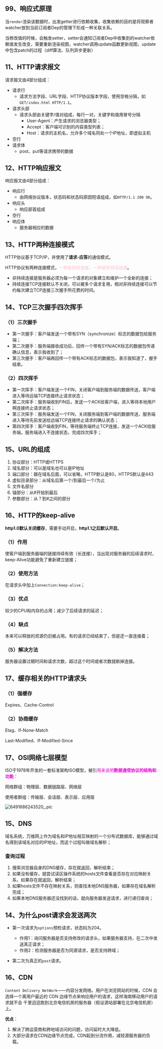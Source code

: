 ## 99、响应式原理

当`render`渲染该数据时，出发getter进行依赖收集，收集依赖的目的是将观察者watcher放到当前订阅者Dep的管理下形成一种关联关系。

当修改值的时候，会触发setter，setter会通知订阅者Dep中收集到的watcher依赖值发生改变，需要重新渲染视图，watcher调用update函数更新视图，update中包含patch的过程（diff算法、队列异步更新）



## 11、HTTP请求报文

请求报文由4部分组成：

- 请求行
  - 请求方法字段、URL字段、HTTP协议版本字段，使用空格分隔，如`GET/index.html HTTP/1.1`。
- 请求头部
  - 请求头部由关键字/值对组成，每行一对，关键字和值用冒号分隔
    - User-Agent：产生请求的浏览器类型；
    - Accept：客户端可识别的内容类型列表；
    - Host：请求的主机名，允许多个域名同处一个IP地址，即虚拟主机
- 空行
- 请求体
  - post、put等请求携带的数据



## 12、HTTP响应报文

响应报文由4部分组成：

- 响应行
  - 由网络协议版本，状态码和状态码原因短语组成，如`HTTP/1.1 200 OK`。
- 响应头
  - 响应部首组成
- 空行
- 响应体
  - 服务器相应的数据



## 13、HTTP两种连接模式

HTTP协议基于TCP/IP，并使用了**请求-应答**的通信模式。

HTTP协议有两种连接模式，<font color=pink>一种是持续连接，一种是非持续连接</font>。

- 非持续连接是服务器必须为每一个请求的对象建立和维护一个全新的连接；
- 持续连接TCP连接默认不关闭，可以被多个请求复用，相对非持续连接可以节约每次建立TCP连接三次握手所花费的时间。



## 14、TCP三次握手四次挥手

### （1）三次握手

- 第一次握手：客户端发送一个带有SYN（synchronize）标志的数据包给服务端；
- 第二次握手：服务端接收成功后，回传一个带有SYN/ACK标志的数据包传递确认信息，表示我收到了；
- 第三次握手：客户端再回传一个带有ACK标志的数据包，表示我知道了，握手结束。

### （2）四次挥手

- 第一次挥手：客户端发送一个FIN，关闭客户端到服务端的数据传送，客户端进入等待远端TCP连接终止请求状态；
- 第二次挥手：服务端收到FIN后，发送一个ACK给客户端，进入等待本地用户啊连接终止请求状态；
- 第三次挥手：服务端发送一个FIN，关闭服务端到客户端的数据传送，服务端进入等待先前发送给远端TCP连接终止请求的确认状态；
- 第四次挥手：客户端收到FIN，等待服务端终止TCP连接，发送一个ACK给服务端，服务端进入不连接状态，完成四次挥手；



## 15、URL的组成

1. 协议部分：HTTP或HTTPS
2. 域名部分：可以是域名也可以是IP地址
3. 端口部分：跟在域名后面，可以省略，HTTP默认是80，HTTPS默认是443
4. 虚拟目录部分：从域名后第一个/到最后一个/为止
5. 文件名部分
6. 锚部分：从#开始到最后
7. 参数部分：从？到#之间的部分



## 16、HTTP的keep-alive

**http1.0默认关闭缓存**，需要手动开启，**http1.1之后默认开启**。

### （1）作用

使客户端到服务器端的链接持续有效（长连接），当出现对服务器的后续请求时，keep-Alive功能避免了重新建立链接；

### （2）使用方法

在请求头中加上`Connection:keep-alive`；

### （3）优点

较少的CPU和内存的占用；减少了后续请求的延迟；

### （4）缺点

 本来可以释放的资源仍旧被占用。有的请求已经结束了，但是还一直连接着；

### （5）解决方法

服务器设置过期时间和请求次数，超过这个时间或者次数就断掉连接。



## 17、缓存相关的HTTP请求头

### （1）强缓存

Expires、Cache-Control



### （2）协商缓存

Etag、If-None-Match

Last-Modified、If-Modified-Since



## 17、OSI网络七层模型

ISO于1978年开发的一套标准架构ISO模型，被引<font color=deepred>用来说明**数据通信协议的结构和功能**</font>：

网络群组：物理层、数据链路层、网络层

使用者群组：传输层、会话层、表示层、应用层

![6491686243520_.pic](https://raw.githubusercontent.com/Rainchen0504/picture/master/202306090107885.jpg)





## 15、DNS

域名系统，万维网上作为域名和IP地址相互映射的一个分布式数据库，能够通过域名得到该域名对应的IP地址，而这个过程叫做域名解析；

### 查询过程

1. 搜索浏览器自身的DNS缓存，存在就返回，解析结束；
2. 如果没有缓存，就尝试读区操作系统的hosts文件查看是否存在对应映射关系，如果存在就返回，解析结束；
3. 如果hosts文件不存在映射关系，则查找本地DNS服务器，如果存在域名解析完成；
4. 如果本地DNS服务器还没找到的话，就向服务器发送请求，进行递归查询；



## 14、为什么post请求会发送两次

- 第一次请求为`options`预检请求，状态码为204。
  - 作用1：询问服务器是否支持修改的请求头，如果服务器支持，在二次中发送真正请求；
  - 作用2：检测服务器是否为同源请求，是否支持跨域；

- 第二次为真正的`post`请求。



## 16、CDN

​	`Content Delivery NetWork`——内容分发网络。用户在浏览网站的时候，CDN 会选择一个离用户最近的 CDN 边缘节点来响应用户的请求，这样海南移动用户的请求就不会                                                                                                                          千里迢迢跑到北京电信机房的服务器（假设源站部署在北京电信机房）上。

**优点**：

1. 解决了跨运营商和跨地域访问的问题，访问延时大大降低。
2. 大部分请求在CDN边缘节点完成，CDN起到分流作用，减轻源服务器的负载。


